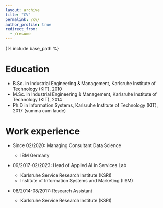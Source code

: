 ```yaml
---
layout: archive
title: "CV"
permalink: /cv/
author_profile: true
redirect_from:
  - /resume
---
```


{% include base_path %}

Education
======
* B.Sc. in Industrial Engineering & Management, Karlsruhe Institute of Technology (KIT), 2010
* M.Sc. in Industrial Engineering & Management, Karlsruhe Institute of Technology (KIT), 2014
* Ph.D in Information Systems, Karlsruhe Institute of Technology (KIT), 2017 (summa cum laude)

Work experience
======
* Since 02/2020: Managing Consultant Data Science
  * IBM Germany

* 09/2017-02/2023: Head of Applied AI in Services Lab
  * Karlsruhe Service Research Institute (KSRI)
  * Institute of Information Systems and Marketing (IISM)

* 08/2014-08/2017: Research Assistant
  * Karlsruhe Service Research Institute (KSRI)
  


